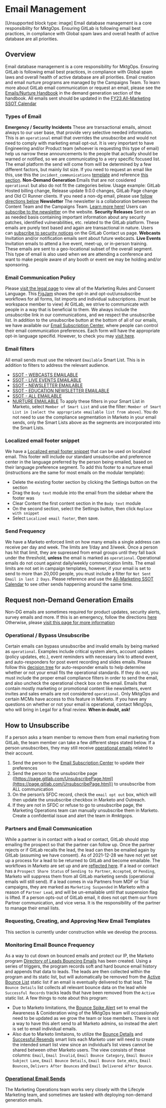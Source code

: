 # Email Management

[Unsupported block type: image]
Email database management is a core responsibility for MktgOps. Ensuring GitLab is following email best practices, in compliance with Global spam laws and overall health of active database are all priorities.
## Overview
Email database management is a core responsibility for MktgOps. Ensuring GitLab is following email best practices, in compliance with Global spam laws and overall health of active database are all priorities.
Email creation and email nurture programs are managed by the Campaigns Team. To learn more about GitLab email communication or request an email, please see the [Emails/Nurture Handbook](https://handbook.gitlab.com/handbook/marketing/lifecycle-marketing/emails-nurture/) in the demand generation section of the handbook.
All emails sent should be updated in the [FY23 All-Marketing SSOT Calendar](https://handbook.gitlab.com/handbook/marketing/#marketing-calendar-inputs)
### Types of Email
**Emergency / Security Incidents** These are transactional emails, almost always to our user base, that provide very selective needed information. This is an `operational` email that overrides the unsubscribe and would not need to comply with marketing email opt-out.
It is very important to have Engineering and/or Product team (whoever is requesting this type of email) help us narrow these announcements to the people that actually should be warned or notified, so we are communicating to a very specific focused list. The email platform the send will come from will be determined by a few different factors, but mainly list size. If you need to request an email like this, use this the `incident_communications` [template](https://gitlab.com/gitlab-com/marketing/marketing-operations/-/issues/new?issuable_template=incident_communications) and reference [this section](https://handbook.gitlab.com/handbook/marketing/marketing-operations/).
**Non-Demand Generation** Emails that are not cosidered `operational` but also do not fit the categories below. Usage example: GitLab Hosted billing change, Release update 9.0.0 changes, GitLab Page change and Old CI Runner clients. If you need a non-dg email, please use [follow directions below](https://handbook.gitlab.com/handbook/marketing/marketing-operations/email-management/#request-non-demand-generation-emails)
**Newsletter** The newsletter is a collaboration between the Content Team and the Campaigns Team. [Learn more here!](https://handbook.gitlab.com/handbook/marketing/lifecycle-marketing/email-processes-requests/#newsletter) Users can [subscribe to the newsletter](https://about.gitlab.com/company/contact/) on the website.
**Security Releases** Sent on an as needed basis containing important information about any security patches, identified vulnerabilities, etc. related to the GitLab platform. These emails are purely text based and again are transactional in nature. Users can [subscribe to security notices](https://about.gitlab.com/company/contact/#security-notices) on the GitLab Contact us page.
**Webcasts** Invitation and/or notification emails sent about future webcasts.
**Live Events** Invitation emails to attend a live event, meet-up, or in-person training. These emails are sent to a geo-locational subset of the overall segment. This type of email is also used when we are attending a conference and want to make people aware of any booth or event we may be holding and/or sponsoring.
### Email Communication Policy
Please [visit the legal page](https://internal.gitlab.com/handbook/legal-and-corporate-affairs/legal-privacy/#marketing-rules-and-consent-language/) to view all of the Marketing Rules and Consent Language.
This [FigJam](https://www.figma.com/file/fUbK9fPM0DOVf1ob6IIDbx/Opt-in-Workflow_2023-08-22_10-58-58?type=whiteboard&t=S4UoLJlyfrDlhTmw-1) shows the opt-in and opt-out/unsubscribe workflows for all forms, list imports and individual subscriptions. (must be workspace member to view)
At GitLab, we strive to communicate with people in a way that is beneficial to them. We always include the unsubscribe link in our communications, and we respect the unsubscribe list. In addition to the unsubscribe button at the bottom of all of our emails, we have available our [Email Subscription Center](https://about.gitlab.com/company/preference-center/), where people can control their email communication preferences.
Each form will have the appropriate opt-in language specifid. However, to check you may [visit here](https://docs.google.com/document/d/1UEfWo26DP7nRPrWRWo7O7oSrNp_rRuVqyN_vC7SwXME/edit?usp=sharing).
### Email filters
All email sends must use the relevant `Emailable` Smart List. This is in addition to filters to address the relevant audience.
- [SSOT - WEBCASTS EMAILABLE](https://engage-ab.marketo.com/?munchkinId=194-VVC-221#/classic/SL52991024A1)
- [SSOT - LIVE EVENTS EMAILABLE](https://engage-ab.marketo.com/?munchkinId=194-VVC-221#/classic/SL52991025A1)
- [SSOT - NEWSLETTER EMAILABLE](https://engage-ab.marketo.com/?munchkinId=194-VVC-221#/classic/SL52991026A1)
- [SSOT - EDUCATION NEWSLETTER EMAILABLE](https://engage-ab.marketo.com/?munchkinId=194-VVC-221#/classic/SL52991027A1)
- [SSOT - ALL EMAILABLE](https://engage-ab.marketo.com/?munchkinId=194-VVC-221#/classic/SL52996261A1)
- [NURTURE EMAILABLE](https://engage-ab.marketo.com/?munchkinId=194-VVC-221#/classic/SL52969344A1)
To apply these filters in your Smart List in Marketo, select `Member of Smart List` and use the filter: `Member of Smart List in [select the appropriate emailable list from above]`.
You do not need to use the compliance segmentation in Marketo in your email sends, only the Smart Lists above as the segments are incorporated into the Smart Lists.
### Localized email footer snippet
We have a [Localized email footer snippet](https://engage-ab.marketo.com/?munchkinId=194-VVC-221#/classic/SN15Z1B2ZN16) that can be used on localized email. This footer will include our standard unsubscribe and preference center in the language preferred by the person being emailed, based on their language preference segment. To add this footer to a nurture email (instructions are the same for most emails on the modular template):
- Delete the existing footer section by clicking the Settings button on the section
- Drag the `Body text` module into the email from the sidebar where the footer was
- Clear Content the first content section in the `Body text` module
- On the second section, select the Settings button, then click `Replace with snippet`
- Select `Localized email footer`, then save.
### Send Frequency
We have a Marketo enforced limit on how many emails a single address can receive per day and week. The limits are 1/day and 3/week. Once a person has hit that limit, they are supressed from email groups until they fall back under the threshold, **unless** the email is marked as `operational`. Operational emails do not count against daily/weekly communication limits.
The email limits are not set in campaign templates, however, if your email is set to send to more than 20,000 people, you must include a filter for `Not Sent Email in last 2 Days`.
Please reference and use the [All-Marketing SSOT Calendar](https://internal.gitlab.com/handbook/marketing/#fy25-ssot-marketing-calendar) to see other sends happening around the same time.
## Request non-Demand Generation Emails
Non-DG emails are sometimes required for product updates, security alerts, survey emails and more. If this is an emergency, follow the directions [here](https://handbook.gitlab.com/handbook/marketing/emergency-response/#marketing-emergency-response) Otherwise, please [visit this page for more information](https://handbook.gitlab.com/handbook/marketing/marketing-operations/email-management/operational-email-sends/)
### Operational / Bypass Unsubscribe
Certain emails can bypass unsubscribe and invalid emails by being marked as `operational`. Examples include critical system alerts, account updates (policy updates, etc.), event reminders with necessary link to attend event, and auto-responders for post event recording and slides emails. Please follow this [decision tree](https://www.figma.com/file/NmnCPyzTwg0szmFEYhIAnh/Decision-Tree-for-Operational_2023-08-23_20-50-07?type=whiteboard&node-id=0%3A1&t=BpnsLh0xK6S9yxOf-1) for auto-responder emails to help determine whether or not your email fits the operational standards. If they do not, you must include the proper email compliance filters in order to send the email, and also uncheck the operational check box on the email.
Emails that contain mostly marketing or promotional content like newsletters, event invites and sales emails are not considered `operational`. Only MktgOps and certain MCMs have access to this feature in Marketo. If you have any questions on whether or not your email is operational, contact MktgOps, who will bring in Legal for a final review. **When in doubt, ask!**
## How to Unsubscribe
If a person asks a team member to remove them from email marketing from GitLab, the team member can take a few different steps stated below. If a person unsubscribes, they may still receive [operational emails](https://handbook.gitlab.com/handbook/marketing/marketing-operations/email-management/#operational--bypass-unsubscribe) related to their account.
1. Send the person to the [Email Subscription Center](https://about.gitlab.com/company/preference-center/) to update their preferences
1. Send the person to the unsubscribe page ([https://page.gitlab.com/UnsubscribePage.html](https://page.gitlab.com/UnsubscribePage.html)) to unsubscribe from ALL communication
1. On the person’s SFDC record, check the `email opt out` box, which will then update the unsubscribe checkbox in Marketo and Outreach.
1. If they are not in SFDC or refuse to go to unsubscribe page, the Marketing Operations team can manually unsubscribe them in Marketo. Create a confidential issue and alert the team in #mktgops.
### Partners and Email Communication
While a partner is in contact with a lead or contact, GitLab should stop emailing the prospect so that the partner can follow up. Once the partner rejects or if GitLab recalls the lead, the lead can then be emailed again by GitLab (assuming we have consent). As of 2021-12-28 we have not yet set up a process for a lead to be returned to GitLab and become emailable.
The workflows in Marketo are set up and are [reflected here](https://www.figma.com/file/XPEIfQ3ZBoIuK01U6XCAyH/Partner-Opt-in--Email-Compliance-Flow_2023-08-30_16-10-19?type=whiteboard&node-id=0%3A1&t=LTAXXtADs19U4fHf-1). If a lead or contact has a `Prospect Share Status` of `Sending to Partner`, `Accepted`, or `Pending`, Marketo will suppress them from all GitLab marketing sends (operational emails will still send).
If a lead comes in via Partners from MDF or Trial campaigns, they are marked as `Marketing Suspended` in Marketo with a reason of `Partner Lead`, and will be un-emailable until that suspension flag is lifted.
If a person opts-out of GitLab email, it does not opt them our from Partner communication, and vice versa. It is the responsibility of the partner to manage their email lists.
### Requesting, Creating, and Approving New Email Templates
This section is currently under construction while we develop the process.
### Monitoring Email Bounce Frequency
As a way to cut down on bounced emails and protect our IP, the Marketo program [Directory of Leads Bouncing Emails](https://engage-ab.marketo.com/?munchkinId=194-VVC-221#/classic/PG13085A1) has been created. Using a series of triggers, the program records soft and hard bounce email history and appends that data to leads. The leads are then collected within the program and its static list, but will automatically be removed from the [Active Bounce List](https://engage-ab.marketo.com/?munchkinId=194-VVC-221#/classic/ST25117A1LA1) static list if an email is eventually delivered to that lead. The `Bounce Details` list collects all relevant bounce data on the lead while `Successful Records` tracks leads that have been removed from the `Active` static list. A few things to note about this program:
- Due to Marketo limitations, the [Bounce Spike Alert](https://engage-ab.marketo.com/?munchkinId=194-VVC-221#/classic/SC33241A1ZN19) set to email the Awareness & Conideration wing of the MktgOps team will occassionally need to be updated as we grow the team or lose members. There is not a way to have this alert send to all Marketo admins, so instead the alert is set to email individual emails.
- Also due to Marketo limitaions, to utilize the [Bounce Details](https://engage-ab.marketo.com/?munchkinId=194-VVC-221#/classic/SL53109072A1LA1) and [Successful Resends](https://engage-ab.marketo.com/?munchkinId=194-VVC-221#/classic/SL53109462A1LA1) smart lists each Marketo user will need to create the intended smart list view since an individual’s list views cannot be shared between other Marketo users. The view consists of these columns: `Email`, `Email Invalid`, `Email Bounce Category`, `Email Bounce Subject Lane`, `Email Bounce Details`, `Email Bounce Date_mkto`, `Email Bounces`, `Delivers After Bounces` and `Email Delivered After Bounce`.
### [Operational Email Sends](https://handbook.gitlab.com/handbook/marketing/marketing-operations/email-management/operational-email-sends/)
The Marketing Operations team works very closely with the Lifecyle Marketing team, and sometimes are tasked with deploying non-demand generation emails.
